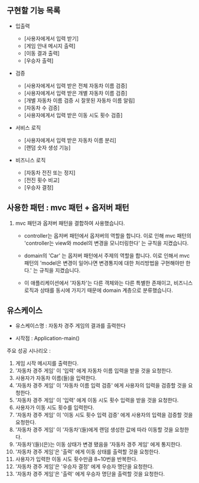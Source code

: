 ## 구현할 기능 목록
* 입출력
  * [사용자에게서 입력 받기]
  * [게임 안내 메시지 출력]
  * [이동 결과 출력]
  * [우승자 출력]


* 검증
  * [사용자에게서 입력 받은 전체 자동차 이름 검증]
  * [사용자에게서 입력 받은 개별 자동차 이름 검증]
  * [개별 자동차 이름 검증 시 잘못된 자동차 이름 알림]
  * [자동차 수 검증]
  * [사용자에게서 입력 받은 이동 시도 횟수 검증]


* 서비스 로직
  * [사용자에게서 입력 받은 자동차 이름 분리]
  * [랜덤 숫자 생성 기능]


* 비즈니스 로직
  * [자동차 전진 또는 정지]
  * [전진 횟수 비교]
  * [우승자 결정]


## 사용한 패턴 : mvc 패턴 + 옵저버 패턴
1. mvc 패턴과 옵저버 패턴을 결합하여 사용했습니다. 
   * controller는 옵저버 패턴에서 옵저버의 역할을 합니다.
         이로 인해 mvc 패턴의 'controller는 view와 model의 변경을 모니터링한다' 는 규칙을 지켰습니다.

   * domain의 'Car' 는 옵저버 패턴에서 주제의 역할을 합니다. 
   이로 인해서 mvc 패턴의 'model은 변경이 일어나면 변경통지에 대한 처리방법을 구현해야만 한다.' 는 규칙을 지켰습니다. 
   
   * 이 애플리케이션에서 '자동차'는 다른 객체와는 다른 특별한 존재이고, 
   비즈니스 로직과 상태를 동시에 가지기 때문에 domain 계층으로 분류했습니다.



## 유스케이스

* 유스케이스명 : 자동차 경주 게임의 결과를 출력한다


* 시작점 : Application-main()

주요 성공 시나리오 :

1. 게임 시작 메시지를 출력한다.
2. '자동차 경주 게임' 이 '입력' 에게 자동차 이름 입력을 받을 것을 요청한다.
3. 사용자가 자동차 이름(들)을 입력한다.
4. '자동차 경주 게임' 이 '자동차 이름 입력 검증' 에게 사용자의 입력을 검증할 것을 요청한다.
5. '자동차 경주 게임' 이 '입력' 에게 이동 시도 횟수 입력을 받을 것을 요청한다. 
6. 사용자가 이동 시도 횟수를 입력한다.
7. '자동차 경주 게임' 이 '이동 시도 횟수 입력 검증' 에게 사용자의 입력을 검증할 것을 요청한다.
8. '자동차 경주 게임' 이 '자동차'(들)에게 랜덤 생성한 값에 따라 이동할 것을 요청한다.
9. '자동차'(들)(은)는 이동 상태가 변경 됐음을 '자동차 경주 게임' 에게 통지한다.
10. '자동차 경주 게임'은 '출력' 에게 이동 상태를 출력할 것을 요청한다. 
11. 사용자가 입력한 이동 시도 횟수만큼 8~10번을 반복한다.
12. '자동차 경주 게임'은 '우승자 결정' 에게 우승자 명단을 요청한다.
13. '자동차 경주 게임'은 '출력' 에게 우승자 명단을 출력할 것을 요청한다.